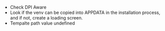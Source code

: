 - Check DPI Aware
- Look if the venv can be copied into APPDATA in the installation process, and if not, create a loading screen.
- Tempalte path value undefined